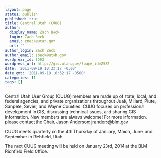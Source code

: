 ```yaml
---
layout: page
status: publish
published: true
title: Central Utah (CUUG)
author:
  display_name: Zach Beck
  login: Zach Beck
  email: zbeck@utah.gov
  url: ''
author_login: Zach Beck
author_email: zbeck@utah.gov
wordpress_id: 2582
wordpress_url: http://gis.utah.gov/?page_id=2582
date: '2011-09-19 10:32:17 -0500'
date_gmt: '2011-09-19 16:32:17 -0500'
categories: []
tags: []
---
```

<p>Central Utah User Group (CUUG) members are made up of state, local, and federal agencies, and private organizations throughout Juab, Millard, Piute, Sanpete, Sevier, and Wayne Counties.  CUUG focuses on professional development in GIS, discussing technical issues, and sharing GIS information.  New members are always welcome!  For more information, please contact the Chair, Jason Anderson: <a class="emailLink" href="mailto:jranders@blm.gov">jranders@blm.gov</a></p>
<p>CUUG meets quarterly on the 4th Thursday of January, March, June, and September in Richfield, Utah. </p>
<p>The next CUUG meeting will be held on January 23rd, 2014 at the BLM Richfield Field Office.</p>
